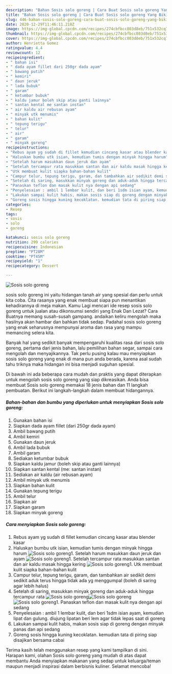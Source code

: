 ```yaml
---
description: "Bahan Sosis solo goreng | Cara Buat Sosis solo goreng Yang Bikin Ngiler"
title: "Bahan Sosis solo goreng | Cara Buat Sosis solo goreng Yang Bikin Ngiler"
slug: 446-bahan-sosis-solo-goreng-cara-buat-sosis-solo-goreng-yang-bikin-ngiler
date: 2020-12-29T11:46:11.218Z
image: https://img-global.cpcdn.com/recipes/274cbfbcc803d8eb/751x532cq70/sosis-solo-goreng-foto-resep-utama.jpg
thumbnail: https://img-global.cpcdn.com/recipes/274cbfbcc803d8eb/751x532cq70/sosis-solo-goreng-foto-resep-utama.jpg
cover: https://img-global.cpcdn.com/recipes/274cbfbcc803d8eb/751x532cq70/sosis-solo-goreng-foto-resep-utama.jpg
author: Henrietta Gomez
ratingvalue: 4.4
reviewcount: 12
recipeingredient:
- " bahan isi"
- " dada ayam fillet dari 250gr dada ayam"
- " bawang putih"
- " kemiri"
- " daun jeruk"
- " lada bubuk"
- " garam"
- " ketumbar bubuk"
- " kaldu jamur boleh skip atau ganti lainnya"
- " santan kental me santan instan"
- " air kaldu air rebusan ayam"
- " minyak utk menumis"
- " bahan kulit"
- " tepung terigu"
- " telur"
- " air"
- " garam"
- " minyak goreng"
recipeinstructions:
- "Rebus ayam yg sudah di fillet kemudian cincang kasar atau blender kasar"
- "Haluskan bumbu utk isian, kemudian tumis dengan minyak hingga harum"
- "Setelah harum masukkan daun jeruk dan ayam"
- "Setelah tercampur rata masukkan santan dan air kaldu masak hingga kering"
- "Utk membuat kulit siapka bahan-bahan kulit"
- "Campur telur, tepung terigu, garam, dan tambahkan air sedikit demi sedikit aduk terus hingga tidak ada yg menggumpal (boleh di saring agar lebih halus)"
- "Setelah di saring, masukkan minyak goreng dan aduk-aduk hingga tercampur rata"
- "Panaskan teflon dan masak kulit nya dengan api sedang"
- "Penyelesaian : ambil 1 lembar kulit, dan beri 1sdm isian ayam, kemudian lipat dan gulung. diujung lipatan beri lem agar tidak lepas saat di goreng"
- "Lakukan sampai kulit habis, makan sosis siap di goreng dengan minyak panas dan api sedang"
- "Goreng sosis hingga kuning kecoklatan. kemudian tata di piring siap disajikan bersama cabai"
categories:
- Resep
tags:
- sosis
- solo
- goreng

katakunci: sosis solo goreng 
nutrition: 299 calories
recipecuisine: Indonesian
preptime: "PT28M"
cooktime: "PT45M"
recipeyield: "1"
recipecategory: Dessert

---
```



![Sosis solo goreng](https://img-global.cpcdn.com/recipes/274cbfbcc803d8eb/751x532cq70/sosis-solo-goreng-foto-resep-utama.jpg)


sosis solo goreng ini yaitu hidangan tanah air yang spesial dan perlu untuk kita coba. Cita rasanya yang enak membuat siapa pun menantikan kehadirannya di meja makan.
Kamu Lagi mencari ide resep sosis solo goreng untuk jualan atau dikonsumsi sendiri yang Enak Dan Lezat? Cara Buatnya memang susah-susah gampang. andaikan keliru mengolah maka hasilnya akan hambar dan bahkan tidak sedap. Padahal sosis solo goreng yang enak seharusnya mempunyai aroma dan rasa yang mampu memancing selera kita.

Banyak hal yang sedikit banyak mempengaruhi kualitas rasa dari sosis solo goreng, pertama dari jenis bahan, lalu pemilihan bahan segar, sampai cara mengolah dan menyajikannya. Tak perlu pusing kalau mau menyiapkan sosis solo goreng yang enak di mana pun anda berada, karena asal sudah tahu triknya maka hidangan ini bisa menjadi suguhan spesial.




Di bawah ini ada beberapa cara mudah dan praktis yang dapat diterapkan untuk mengolah sosis solo goreng yang siap dikreasikan. Anda bisa membuat Sosis solo goreng memakai 18 jenis bahan dan 11 langkah pembuatan. Berikut ini langkah-langkah dalam membuat hidangannya.

<!--inarticleads1-->

##### Bahan-bahan dan bumbu yang diperlukan untuk menyiapkan Sosis solo goreng:

1. Gunakan  bahan isi
1. Siapkan  dada ayam fillet (dari 250gr dada ayam)
1. Ambil  bawang putih
1. Ambil  kemiri
1. Gunakan  daun jeruk
1. Ambil  lada bubuk
1. Ambil  garam
1. Sediakan  ketumbar bubuk
1. Siapkan  kaldu jamur (boleh skip atau ganti lainnya)
1. Siapkan  santan kental (me: santan instan)
1. Sediakan  air kaldu (air rebusan ayam)
1. Ambil  minyak utk menumis
1. Siapkan  bahan kulit
1. Gunakan  tepung terigu
1. Ambil  telur
1. Siapkan  air
1. Siapkan  garam
1. Siapkan  minyak goreng




<!--inarticleads2-->

##### Cara menyiapkan Sosis solo goreng:

1. Rebus ayam yg sudah di fillet kemudian cincang kasar atau blender kasar
1. Haluskan bumbu utk isian, kemudian tumis dengan minyak hingga harum
<img src="//assets-global.cpcdn.com/assets/icons/button_play-2c75c40dde080a61004c1f40b05d8f140eaff45d7e9e6481dc71c63d2e7c4909.png" alt="Sosis solo goreng">1. Setelah harum masukkan daun jeruk dan ayam
<img src="//assets-global.cpcdn.com/assets/icons/button_play-2c75c40dde080a61004c1f40b05d8f140eaff45d7e9e6481dc71c63d2e7c4909.png" alt="Sosis solo goreng">1. Setelah tercampur rata masukkan santan dan air kaldu masak hingga kering
<img src="//assets-global.cpcdn.com/assets/icons/button_play-2c75c40dde080a61004c1f40b05d8f140eaff45d7e9e6481dc71c63d2e7c4909.png" alt="Sosis solo goreng">1. Utk membuat kulit siapka bahan-bahan kulit
1. Campur telur, tepung terigu, garam, dan tambahkan air sedikit demi sedikit aduk terus hingga tidak ada yg menggumpal (boleh di saring agar lebih halus)
1. Setelah di saring, masukkan minyak goreng dan aduk-aduk hingga tercampur rata
<img src="//assets-global.cpcdn.com/assets/icons/button_play-2c75c40dde080a61004c1f40b05d8f140eaff45d7e9e6481dc71c63d2e7c4909.png" alt="Sosis solo goreng"><img src="//assets-global.cpcdn.com/assets/icons/button_play-2c75c40dde080a61004c1f40b05d8f140eaff45d7e9e6481dc71c63d2e7c4909.png" alt="Sosis solo goreng"><img src="//assets-global.cpcdn.com/assets/icons/button_play-2c75c40dde080a61004c1f40b05d8f140eaff45d7e9e6481dc71c63d2e7c4909.png" alt="Sosis solo goreng">1. Panaskan teflon dan masak kulit nya dengan api sedang
1. Penyelesaian : ambil 1 lembar kulit, dan beri 1sdm isian ayam, kemudian lipat dan gulung. diujung lipatan beri lem agar tidak lepas saat di goreng
1. Lakukan sampai kulit habis, makan sosis siap di goreng dengan minyak panas dan api sedang
1. Goreng sosis hingga kuning kecoklatan. kemudian tata di piring siap disajikan bersama cabai




Terima kasih telah menggunakan resep yang kami tampilkan di sini. Harapan kami, olahan Sosis solo goreng yang mudah di atas dapat membantu Anda menyiapkan makanan yang sedap untuk keluarga/teman maupun menjadi inspirasi dalam berbisnis kuliner. Selamat mencoba!
